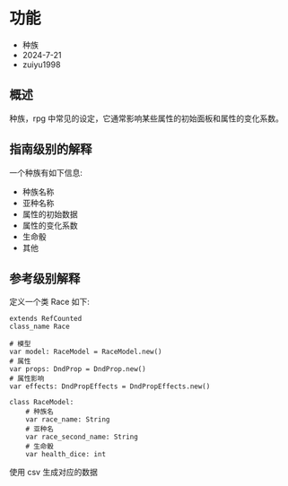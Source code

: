 # 功能

- 种族
- 2024-7-21
- zuiyu1998

## 概述

种族，rpg 中常见的设定，它通常影响某些属性的初始面板和属性的变化系数。

## 指南级别的解释

一个种族有如下信息:

- 种族名称
- 亚种名称
- 属性的初始数据
- 属性的变化系数
- 生命骰
- 其他

## 参考级别解释

定义一个类 Race 如下:

```gds
extends RefCounted
class_name Race

# 模型
var model: RaceModel = RaceModel.new()
# 属性
var props: DndProp = DndProp.new()
# 属性影响
var effects: DndPropEffects = DndPropEffects.new()

class RaceModel:
	# 种族名
	var race_name: String
	# 亚种名
	var race_second_name: String
	# 生命骰
	var health_dice: int

```

使用 csv 生成对应的数据
